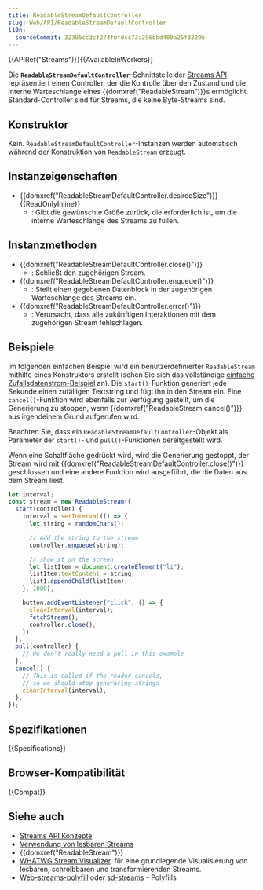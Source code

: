 ```yaml
---
title: ReadableStreamDefaultController
slug: Web/API/ReadableStreamDefaultController
l10n:
  sourceCommit: 32305cc3cf274fbfdcc73a296bbd400a26f38296
---
```


{{APIRef("Streams")}}{{AvailableInWorkers}}

Die **`ReadableStreamDefaultController`**-Schnittstelle der [Streams API](/de/docs/Web/API/Streams_API) repräsentiert einen Controller, der die Kontrolle über den Zustand und die interne Warteschlange eines {{domxref("ReadableStream")}}s ermöglicht. Standard-Controller sind für Streams, die keine Byte-Streams sind.

## Konstruktor

Kein. `ReadableStreamDefaultController`-Instanzen werden automatisch während der Konstruktion von `ReadableStream` erzeugt.

## Instanzeigenschaften

- {{domxref("ReadableStreamDefaultController.desiredSize")}} {{ReadOnlyInline}}
  - : Gibt die gewünschte Größe zurück, die erforderlich ist, um die interne Warteschlange des Streams zu füllen.

## Instanzmethoden

- {{domxref("ReadableStreamDefaultController.close()")}}
  - : Schließt den zugehörigen Stream.
- {{domxref("ReadableStreamDefaultController.enqueue()")}}
  - : Stellt einen gegebenen Datenblock in der zugehörigen Warteschlange des Streams ein.
- {{domxref("ReadableStreamDefaultController.error()")}}
  - : Verursacht, dass alle zukünftigen Interaktionen mit dem zugehörigen Stream fehlschlagen.

## Beispiele

Im folgenden einfachen Beispiel wird ein benutzerdefinierter `ReadableStream` mithilfe eines Konstruktors erstellt (sehen Sie sich das vollständige [einfache Zufallsdatenstrom-Beispiel](https://mdn.github.io/dom-examples/streams/simple-random-stream/) an). Die `start()`-Funktion generiert jede Sekunde einen zufälligen Textstring und fügt ihn in den Stream ein. Eine `cancel()`-Funktion wird ebenfalls zur Verfügung gestellt, um die Generierung zu stoppen, wenn {{domxref("ReadableStream.cancel()")}} aus irgendeinem Grund aufgerufen wird.

Beachten Sie, dass ein `ReadableStreamDefaultController`-Objekt als Parameter der `start()`- und `pull()`-Funktionen bereitgestellt wird.

Wenn eine Schaltfläche gedrückt wird, wird die Generierung gestoppt, der Stream wird mit {{domxref("ReadableStreamDefaultController.close()")}} geschlossen und eine andere Funktion wird ausgeführt, die die Daten aus dem Stream liest.

```js
let interval;
const stream = new ReadableStream({
  start(controller) {
    interval = setInterval(() => {
      let string = randomChars();

      // Add the string to the stream
      controller.enqueue(string);

      // show it on the screen
      let listItem = document.createElement("li");
      listItem.textContent = string;
      list1.appendChild(listItem);
    }, 1000);

    button.addEventListener("click", () => {
      clearInterval(interval);
      fetchStream();
      controller.close();
    });
  },
  pull(controller) {
    // We don't really need a pull in this example
  },
  cancel() {
    // This is called if the reader cancels,
    // so we should stop generating strings
    clearInterval(interval);
  },
});
```

## Spezifikationen

{{Specifications}}

## Browser-Kompatibilität

{{Compat}}

## Siehe auch

- [Streams API Konzepte](/de/docs/Web/API/Streams_API)
- [Verwendung von lesbaren Streams](/de/docs/Web/API/Streams_API/Using_readable_streams)
- {{domxref("ReadableStream")}}
- [WHATWG Stream Visualizer](https://whatwg-stream-visualizer.glitch.me/), für eine grundlegende Visualisierung von lesbaren, schreibbaren und transformierenden Streams.
- [Web-streams-polyfill](https://github.com/MattiasBuelens/web-streams-polyfill) oder [sd-streams](https://github.com/stardazed/sd-streams) - Polyfills
